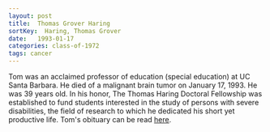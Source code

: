 ```yaml
---
layout: post
title:  Thomas Grover Haring
sortKey:  Haring, Thomas Grover
date:   1993-01-17
categories: class-of-1972
tags: cancer
---
```

Tom was an acclaimed professor of education (special education) at UC Santa Barbara. He died of a malignant brain tumor on January 17, 1993. He was 39 years old. In his honor, The Thomas Haring Doctoral Fellowship was established to fund students interested in the study of persons with severe disabilities, the field of research to which he dedicated his short yet productive life. Tom's obituary can be read [here](http://tinyurl.com/lyz6kdr).
